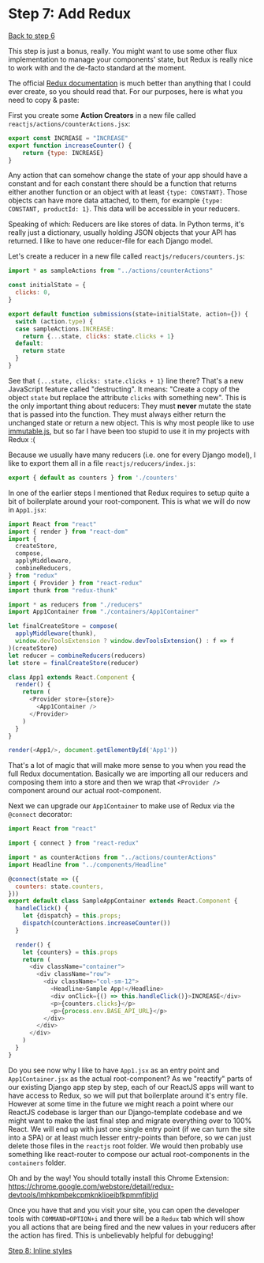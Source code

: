 # Step 7: Add Redux

[Back to step 6](https://github.com/mbrochh/django-reactjs-boilerplate/tree/step6_going_to_production)

This step is just a bonus, really. You might want to use some other flux
implementation to manage your components' state, but Redux is really nice to
work with and the de-facto standard at the moment.

The official [Redux documentation](http://redux.js.org) is much better than
anything that I could ever create, so you should read that. For our purposes,
here is what you need to copy & paste:

First you create some **Action Creators** in a new file called `reactjs/actions/counterActions.jsx`:

```javascript
export const INCREASE = "INCREASE"
export function increaseCounter() {
    return {type: INCREASE}
}
```

Any action that can somehow change the state of your app should have a constant
and for each constant there should be a function that returns either another
function or an object with at least `{type: CONSTANT}`. Those objects can have
more data attached, to them, for example `{type: CONSTANT, productId: 1}`. This
data will be accessible in your reducers.

Speaking of which: Reducers are like stores of data. In Python terms, it's
really just a dictionary, usually holding JSON objects that your API has
returned. I like to have one reducer-file for each Django model.

Let's create a reducer in a new file called `reactjs/reducers/counters.js`:

```javascript
import * as sampleActions from "../actions/counterActions"

const initialState = {
  clicks: 0,
}

export default function submissions(state=initialState, action={}) {
  switch (action.type) {
  case sampleActions.INCREASE:
    return {...state, clicks: state.clicks + 1}
  default:
    return state
  }
}
```

See that `{...state, clicks: state.clicks + 1}` line there? That's a new
JavaScript feature called "destructing". It means: "Create a copy of the object
`state` but replace the attribute `clicks` with something new". This is the only
important thing about reducers: They must **never** mutate the state that is
passed into the function. They must always either return the unchanged state or
return a new object. This is why most people like to use [immutable.js](https://github.com/facebook/immutable-js), but so far I have been
too stupid to use it in my projects with Redux :(

Because we usually have many reducers (i.e. one for every Django model),
I like to export them all in a file `reactjs/reducers/index.js`:

```javascript
export { default as counters } from './counters'
```

In one of the earlier steps I mentioned that Redux requires to setup quite
a bit of boilerplate around your root-component. This is what we will do now
in `App1.jsx`:

```javascript
import React from "react"
import { render } from "react-dom"
import {
  createStore,
  compose,
  applyMiddleware,
  combineReducers,
} from "redux"
import { Provider } from "react-redux"
import thunk from "redux-thunk"

import * as reducers from "./reducers"
import App1Container from "./containers/App1Container"

let finalCreateStore = compose(
  applyMiddleware(thunk),
  window.devToolsExtension ? window.devToolsExtension() : f => f
)(createStore)
let reducer = combineReducers(reducers)
let store = finalCreateStore(reducer)

class App1 extends React.Component {
  render() {
    return (
      <Provider store={store}>
        <App1Container />
      </Provider>
    )
  }
}

render(<App1/>, document.getElementById('App1'))
```

That's a lot of magic that will make more sense to you when you read the full
Redux documentation. Basically we are importing all our reducers and composing
them into a store and then we wrap that `<Provider />` component around our
actual root-component.

Next we can upgrade our `App1Container` to make use of Redux via the `@connect`
decorator:

```javascript
import React from "react"

import { connect } from "react-redux"

import * as counterActions from "../actions/counterActions"
import Headline from "../components/Headline"

@connect(state => ({
  counters: state.counters,
}))
export default class SampleAppContainer extends React.Component {
  handleClick() {
    let {dispatch} = this.props;
    dispatch(counterActions.increaseCounter())
  }

  render() {
    let {counters} = this.props
    return (
      <div className="container">
        <div className="row">
          <div className="col-sm-12">
            <Headline>Sample App!</Headline>
            <div onClick={() => this.handleClick()}>INCREASE</div>
            <p>{counters.clicks}</p>
            <p>{process.env.BASE_API_URL}</p>
          </div>
        </div>
      </div>
    )
  }
}
```

Do you see now why I like to have `App1.jsx` as an entry point and
`App1Container.jsx` as the actual root-component? As we "reactify" parts of
our existing Django app step by step, each of our ReactJS apps will want to have
access to Redux, so we will put that boilerplate around it's entry file. However
at some time in the future we might reach a point where our ReactJS codebase is
larger than our Django-template codebase and we might want to make the last
final step and migrate everything over to 100% React. We will end up with just
one single entry point (if we can turn the site into a SPA) or at least much
lesser entry-points than before, so we can just delete those files in the
`reactjs` root folder. We would then probably use something like react-router
to compose our actual root-components in the `containers` folder.

Oh and by the way! You should totally install this Chrome Extension:
https://chrome.google.com/webstore/detail/redux-devtools/lmhkpmbekcpmknklioeibfkpmmfibljd

Once you have that and you visit your site, you can open the developer tools
with `COMMAND+OPTION+i` and there will be a `Redux` tab which will show you
all actions that are being fired and the new values in your reducers after the
action has fired. This is unbelievably helpful for debugging!

[Step 8: Inline styles](https://github.com/mbrochh/django-reactjs-boilerplate/tree/step8_inline_styles)
